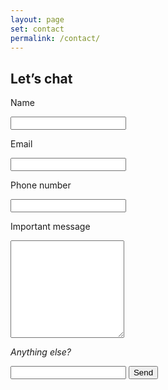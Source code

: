 ```yaml
---
layout: page
set: contact
permalink: /contact/
---
```


<div class="chat">
<h2>Let&rsquo;s chat</h2>
<form action="https://formspree.io/bobbyddry@outlook.com" method="POST">
    <p>Name</p>
    <input type="text" name="name" placeholder="" class="mini_chat">
    <p>Email</p>
    <input type="email" name="email" placeholder="" class="mini_chat">
    <p>Phone number</p>
    <input type="tel" name="tel" title="Phone Number"/>
    <p>Important message</p>
    <textarea name="message" rows="10"></textarea>
    <p><em>Anything else?</em></p>
    <input type="text" name="extra" placeholder="" class="max_chat">
    <input type="submit" value="Send" class="sender">
</form>
</div>
